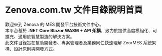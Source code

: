 # Zenova.com.tw 文件目錄說明首頁

歡迎來到 Zenova 的 MES 開發平台技術文件中心。  
本平台基於 **.NET Core Blazor WASM + API 架構**，致力於提供高度模組化、可擴充、適用於智慧製造的解決方案。  
此文件目錄旨在幫助開發者、專案管理者及業務同仁快速理解 ZeorMES 系統架構、設計原則與開發方式。